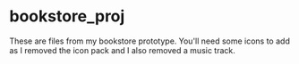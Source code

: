 # bookstore_proj
 
These are files from my bookstore prototype. You'll need some icons to add as I removed the icon pack and I also removed a music track.

